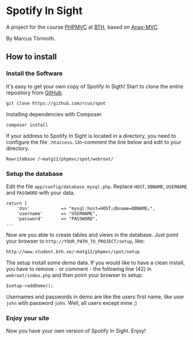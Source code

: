 # Spotify In Sight

A project for the course [PHPMVC](http://dbwebb.se/phpmvc/) at [BTH](http://www.bth.se/), based on [Anax-MVC](https://github.com/mosbth/Anax-MVC).

By Marcus Törnroth.


## How to install

### Install the Software

It's easy to get your own copy of Spotify In Sigth! Start to clone the entire repository from [GitHub](https://github.com/rcus/spot).

    git clone https://github.com/rcus/spot


Installing dependencies with Composer.

    composer install


If your address to Spotify In Sight is located in a directory, you need to configure the file `.htaccess`. Un-comment the line below and edit to your directory. 

    RewriteBase /~matg12/phpmvc/spot/webroot/


### Setup the database

Edit the file `app/config/database_mysql.php`. Replace `HOST`, `DBNAME`, `USERNAME` and `PASSWORD` with your data.

    return [
        'dsn'            => "mysql:host=HOST;dbname=DBNAME;",
        'username'       => "USERNAME",
        'password'       => "PASSWORD",
    ...


Now are you able to create tables and views in the database. Just point your browser to `http://YOUR_PATH_TO_PROJECT/setup`, like:

    http://www.student.bth.se/~matg12/phpmvc/spot/setup


The setup install some demo data. If you would like to have a clean install, you have to remove - or comment - the following line (42) in `webroot/index.php` and then point your browser to setup: 

    $setup->addDemo();


Usernames and passwords in demo are like the users first name, like user `john` wtih password `john`. Well, all users except mine ;)


### Enjoy your site

Now you have your own version of Spotify In Sight. Enjoy!
